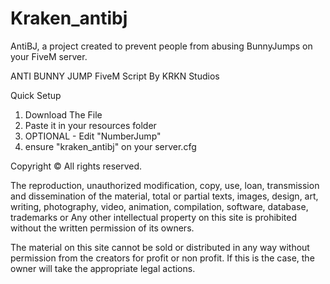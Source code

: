 # Kraken_antibj
AntiBJ, a project created to prevent people from abusing BunnyJumps on your FiveM server.

ANTI BUNNY JUMP FiveM Script By KRKN Studios

Quick Setup

1. Download The File
2. Paste it in your resources folder
3. OPTIONAL - Edit "NumberJump"
4. ensure "kraken_antibj" on your server.cfg

Copyright © All rights reserved.

The reproduction, unauthorized modification, copy, use, loan, transmission and dissemination of the material, total or partial texts,
images, design, art, writing, photography, video, animation, compilation, software, database, trademarks or
Any other intellectual property on this site is prohibited without the written permission of its owners.

The material on this site cannot be sold or distributed in any way without permission from the creators for profit or non profit.
If this is the case, the owner will take the appropriate legal actions.
